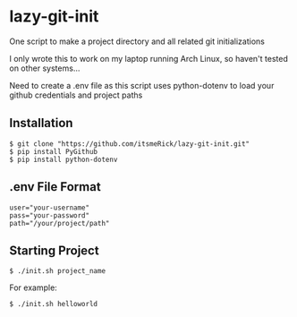 # lazy-git-init
One script to make a project directory and all related git initializations


I only wrote this to work on my laptop running Arch Linux, so haven't tested on other systems...

Need to create a .env file as this script uses python-dotenv to load your github credentials and project paths

Installation
------------------
```
$ git clone "https://github.com/itsmeRick/lazy-git-init.git"
$ pip install PyGithub
$ pip install python-dotenv
```

.env File Format
------------------
```
user="your-username"
pass="your-password"
path="/your/project/path"
```
Starting Project
------------------
```
$ ./init.sh project_name
```
For example:
```
$ ./init.sh helloworld
```

